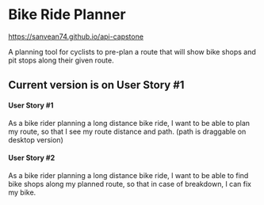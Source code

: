 # Bike Ride Planner
https://sanvean74.github.io/api-capstone

A planning tool for cyclists to pre-plan a route that will show bike shops and pit stops along their given route. 

## Current version is on User Story #1

#### User Story #1
As a bike rider planning a long distance bike ride, I want to be able to plan my route, so that I see my route distance and path. (path is draggable on desktop version)

#### User Story #2
As a bike rider planning a long distance bike ride, I want to be able to  find bike shops along my planned route, so that in case of breakdown, I can fix my bike.